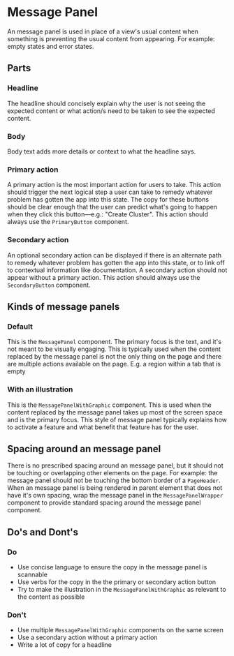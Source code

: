 # Message Panel

An message panel is used in place of a view's usual content when something is preventing the usual content from appearing. For example: empty states and error states.

## Parts

### Headline

The headline should concisely explain why the user is not seeing the expected content or what action/s need to be taken to see the expected content.

### Body

Body text adds more details or context to what the headline says.

### Primary action

A primary action is the most important action for users to take. This action should trigger the next logical step a user can take to remedy whatever problem has gotten the app into this state. The copy for these buttons should be clear enough that the user can predict what's going to happen when they click this button—e.g.: "Create Cluster". This action should always use the `PrimaryButton` component.

### Secondary action

An optional secondary action can be displayed if there is an alternate path to remedy whatever problem has gotten the app into this state, or to link off to contextual information like documentation. A secondary action should not appear without a primary action. This action should always use the `SecondaryButton` component.

## Kinds of message panels

### Default

This is the `MessagePanel` component. The primary focus is the text, and it's not meant to be visually engaging. This is typically used when the content replaced by the message panel is not the only thing on the page and there are multiple actions available on the page. E.g. a region within a tab that is empty

### With an illustration

This is the `MessagePanelWithGraphic` component. This is used when the content replaced by the message panel takes up most of the screen space and is the primary focus. This style of message panel typically explains how to activate a feature and what benefit that feature has for the user.

## Spacing around an message panel

There is no prescribed spacing around an message panel, but it should not be touching or overlapping other elements on the page. For example: the message panel should not be touching the bottom border of a `PageHeader`.
When an message panel is being rendered in parent element that does not have it's own spacing, wrap the message panel in the `MessagePanelWrapper` component to provide standard spacing around the message panel component.

## Do's and Dont's

### Do

- Use concise language to ensure the copy in the message panel is scannable
- Use verbs for the copy in the the primary or secondary action button
- Try to make the illustration in the `MessagePanelWithGraphic` as relevant to the content as possible

### Don't

- Use multiple `MessagePanelWithGraphic` components on the same screen
- Use a secondary action without a primary action
- Write a lot of copy for a headline

